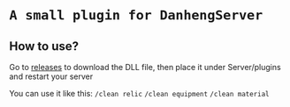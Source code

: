 # `A small plugin for DanhengServer`

## How to use?

Go to [releases](https://github.com/AfricanCh/DanhengPlugin-Clear/releases/tag/1.0.0) to download the DLL file, then place it under Server/plugins and restart your server

You can use it like this:
`/clean relic` `/clean equipment` `/clean material`
